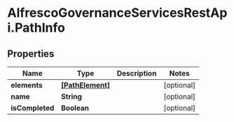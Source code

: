 # AlfrescoGovernanceServicesRestApi.PathInfo

## Properties
Name | Type | Description | Notes
------------ | ------------- | ------------- | -------------
**elements** | [**[PathElement]**](PathElement.md) |  | [optional] 
**name** | **String** |  | [optional] 
**isCompleted** | **Boolean** |  | [optional] 


